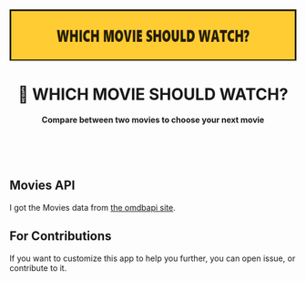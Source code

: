 <div align="center">
	<img 
		src="https://github.com/zeyadetman/which-movie-should-watch/blob/master/src/header.png" 
		width="635" 
		height="90">
	<h1>🎥 WHICH MOVIE SHOULD WATCH?</h1>
	<p>
		<b>Compare between two movies to choose your next movie</b>
	</p>
	<br>
	<br>
	<br>
</div>

## Movies API

I got the Movies data from [the omdbapi site](http://omdbapi.com).

## For Contributions

If you want to customize this app to help you further, you can open issue, or contribute to it.
